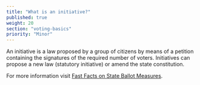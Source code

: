 ```yaml
---
title: "What is an initiative?"
published: true
weight: 20
section: "voting-basics"
priority: "Minor"
---
```


An initiative is a law proposed by a group of citizens by means of a petition containing the signatures of the required number of voters. Initiatives can propose a new law (statutory initiative) or amend the state constitution.

For more information visit [Fast Facts on State Ballot Measures](http://www.easyvoterguide.org/wp-content/uploads/2016/03/2016-FastFacts-BallotMeasures.pdf). 
